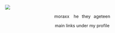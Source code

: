 ![](https://images-wixmp-ed30a86b8c4ca887773594c2.wixmp.com/f/87f1d34d-2002-4608-b166-a5c6fac0f344/denj4zr-8abfdc78-91ee-4fb8-88b7-d4abb9847ce5.png/v1/fill/w_1920,h_1190/granger_lighborn_mlbb_png_transparan_by_dechunf_denj4zr-fullview.png?token=eyJ0eXAiOiJKV1QiLCJhbGciOiJIUzI1NiJ9.eyJzdWIiOiJ1cm46YXBwOjdlMGQxODg5ODIyNjQzNzNhNWYwZDQxNWVhMGQyNmUwIiwiaXNzIjoidXJuOmFwcDo3ZTBkMTg4OTgyMjY0MzczYTVmMGQ0MTVlYTBkMjZlMCIsIm9iaiI6W1t7ImhlaWdodCI6Ijw9MTE5MCIsInBhdGgiOiJcL2ZcLzg3ZjFkMzRkLTIwMDItNDYwOC1iMTY2LWE1YzZmYWMwZjM0NFwvZGVuajR6ci04YWJmZGM3OC05MWVlLTRmYjgtODhiNy1kNGFiYjk4NDdjZTUucG5nIiwid2lkdGgiOiI8PTE5MjAifV1dLCJhdWQiOlsidXJuOnNlcnZpY2U6aW1hZ2Uub3BlcmF0aW9ucyJdfQ.R5Q4Kh7nCWP2qQyiTls-ekjzdmuUvs8PPiFuk6Bojgg)
<p align= "center">
 moraxx ⠀he⠀they⠀ageteen
</p>
<p align= "center">
main links under my profile 
</p>

